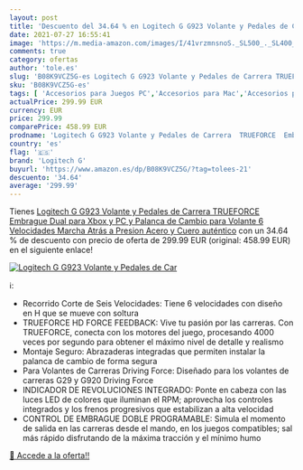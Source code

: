 ```yaml
---
layout: post
title: 'Descuento del 34.64 % en Logitech G G923 Volante y Pedales de Car'
date: 2021-07-27 16:55:41
image: 'https://m.media-amazon.com/images/I/41vrzmnsnoS._SL500_._SL400_.jpg'
comments: true
category: ofertas
author: 'tole.es'
slug: 'B08K9VCZ5G-es Logitech G G923 Volante y Pedales de Carrera TRUEFORCE...'
sku: 'B08K9VCZ5G-es'
tags: [ 'Accesorios para Juegos PC','Accesorios para Mac','Accesorios para PlayStation 2','Accesorios para PlayStation 3','Accesorios para PlayStation 4','Accesorios para Xbox','Electrónica','Hardware y juegos para PlayStation 3','Hardware y juegos para PlayStation 4','Informática','Juegos y Accesorios para Mac','Juegos y Accesorios para PC','Mandos de juego para Mac','Mandos de juego para PC','Mandos y controles para PlayStation 3','Mandos y controles para PlayStation 4','PlayStation 2: Juegos, consolas y accesorios','Sistemas precursores y micro consolas','Videojuegos','Volantes para Mac','Volantes para PC','Volantes para PlayStation 3','Volantes para PlayStation 4','Xbox: Juegos, consolas y accesorios','logitech g','xbox', ]
actualPrice: 299.99 EUR
currency: EUR
price: 299.99
comparePrice: 458.99 EUR
prodname: 'Logitech G G923 Volante y Pedales de Carrera  TRUEFORCE  Embrague Dual  para Xbox y PC y Palanca de Cambio para Volante  6 Velocidades  Marcha Atrás a Presion  Acero y Cuero auténtico'
country: 'es'
flag: '🇪🇸'
brand: 'Logitech G'
buyurl: 'https://www.amazon.es/dp/B08K9VCZ5G/?tag=tolees-21'
descuento: '34.64'
average: '299.99'
---
```


Tienes [Logitech G G923 Volante y Pedales de Carrera  TRUEFORCE  Embrague Dual  para Xbox y PC y Palanca de Cambio para Volante  6 Velocidades  Marcha Atrás a Presion  Acero y Cuero auténtico](https://www.amazon.es/dp/B08K9VCZ5G/?tag=tolees-21) con un 34.64 % de descuento con precio de oferta de 299.99 EUR (original: 458.99 EUR) en el siguiente enlace!

[![Logitech G G923 Volante y Pedales de Car](https://m.media-amazon.com/images/I/41vrzmnsnoS._SL500_._SL400_.jpg)](https://www.amazon.es/dp/B08K9VCZ5G/?tag=tolees-21)

ℹ️:

- Recorrido Corte de Seis Velocidades: Tiene 6 velocidades con diseño en H que se mueve con soltura
- TRUEFORCE HD FORCE FEEDBACK: Vive tu pasión por las carreras. Con TRUEFORCE, conecta con los motores del juego, procesando 4000 veces por segundo para obtener el máximo nivel de detalle y realismo
- Montaje Seguro: Abrazaderas integradas que permiten instalar la palanca de cambio de forma segura
- Para Volantes de Carreras Driving Force: Diseñado para los volantes de carreras G29 y G920 Driving Force
- INDICADOR DE REVOLUCIONES INTEGRADO: Ponte en cabeza con las luces LED de colores que iluminan el RPM; aprovecha los controles integrados y los frenos progresivos que estabilizan a alta velocidad
- CONTROL DE EMBRAGUE DOBLE PROGRAMABLE: Simula el momento de salida en las carreras desde el mando, en los juegos compatibles; sal más rápido disfrutando de la máxima tracción y el mínimo humo

[🛒 Accede a la oferta!!](https://www.amazon.es/dp/B08K9VCZ5G/?tag=tolees-21)
